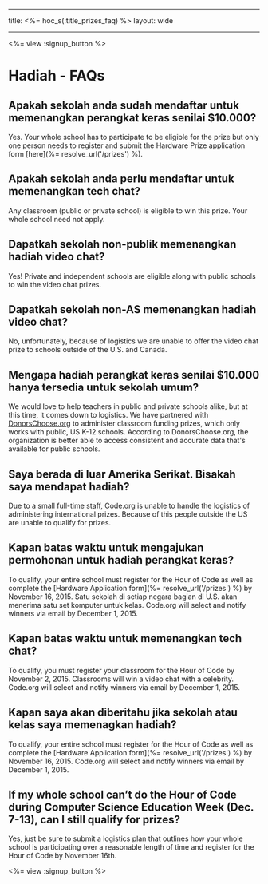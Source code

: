 * * *

title: <%= hoc_s(:title_prizes_faq) %> layout: wide

* * *

<%= view :signup_button %>

# Hadiah - FAQs

## Apakah sekolah anda sudah mendaftar untuk memenangkan perangkat keras senilai $10.000?

Yes. Your whole school has to participate to be eligible for the prize but only one person needs to register and submit the Hardware Prize application form [here](%= resolve_url('/prizes') %).

## Apakah sekolah anda perlu mendaftar untuk memenangkan tech chat?

Any classroom (public or private school) is eligible to win this prize. Your whole school need not apply.

## Dapatkah sekolah non-publik memenangkan hadiah video chat?

Yes! Private and independent schools are eligible along with public schools to win the video chat prizes.

## Dapatkah sekolah non-AS memenangkan hadiah video chat?

No, unfortunately, because of logistics we are unable to offer the video chat prize to schools outside of the U.S. and Canada.

## Mengapa hadiah perangkat keras senilai $10.000 hanya tersedia untuk sekolah umum?

We would love to help teachers in public and private schools alike, but at this time, it comes down to logistics. We have partnered with [DonorsChoose.org](http://donorschoose.org) to administer classroom funding prizes, which only works with public, US K-12 schools. According to DonorsChoose.org, the organization is better able to access consistent and accurate data that's available for public schools.

## Saya berada di luar Amerika Serikat. Bisakah saya mendapat hadiah?

Due to a small full-time staff, Code.org is unable to handle the logistics of administering international prizes. Because of this people outside the US are unable to qualify for prizes.

## Kapan batas waktu untuk mengajukan permohonan untuk hadiah perangkat keras?

To qualify, your entire school must register for the Hour of Code as well as complete the [Hardware Application form](%= resolve_url('/prizes') %) by November 16, 2015. Satu sekolah di setiap negara bagian di U.S. akan menerima satu set komputer untuk kelas. Code.org will select and notify winners via email by December 1, 2015.

## Kapan batas waktu untuk memenangkan tech chat?

To qualify, you must register your classroom for the Hour of Code by November 2, 2015. Classrooms will win a video chat with a celebrity. Code.org will select and notify winners via email by December 1, 2015.

## Kapan saya akan diberitahu jika sekolah atau kelas saya memenagkan hadiah?

To qualify, your entire school must register for the Hour of Code as well as complete the [Hardware Application form](%= resolve_url('/prizes') %) by November 16, 2015. Code.org will select and notify winners via email by December 1, 2015.

## If my whole school can’t do the Hour of Code during Computer Science Education Week (Dec. 7-13), can I still qualify for prizes?

Yes, just be sure to submit a logistics plan that outlines how your whole school is participating over a reasonable length of time and register for the Hour of Code by November 16th.

<%= view :signup_button %>
